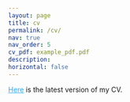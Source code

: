 ```yaml
---
layout: page
title: cv
permalink: /cv/
nav: true
nav_order: 5
cv_pdf: example_pdf.pdf
description:
horizontal: false
---
```


<a href="https://www.dropbox.com/scl/fi/8rvlk8to3yag3lqy6ng9w/CV__Last_update_Sep_16_2024_.pdf?rlkey=h7x6j3ewge9r2l7vs322na8fp&st=w091gc5r&dl=0"  style="color:#2CABEA; text-decoration: underline;">Here</a> is the latest version of my CV.
